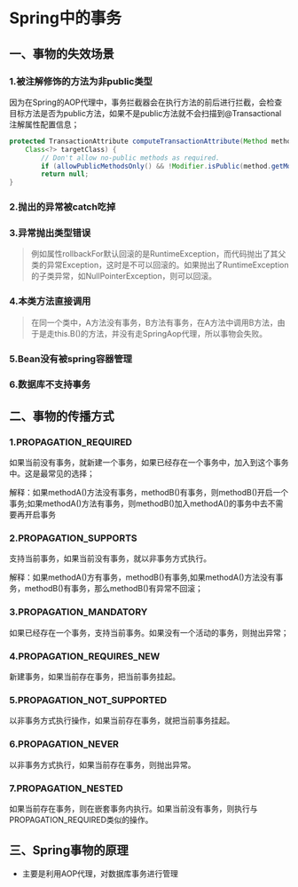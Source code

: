 # Spring中的事务

## 一、事物的失效场景

### 1.被注解修饰的方法为非public类型

因为在Spring的AOP代理中，事务拦截器会在执行方法的前后进行拦截，会检查目标方法是否为public方法，如果不是public方法就不会扫描到@Transactional注解属性配置信息；

```java
protected TransactionAttribute computeTransactionAttribute(Method method,
    Class<?> targetClass) {
        // Don't allow no-public methods as required.
        if (allowPublicMethodsOnly() && !Modifier.isPublic(method.getModifiers())) {
        return null;
}
```

### 2.抛出的异常被catch吃掉

### 3.异常抛出类型错误

> 例如属性rollbackFor默认回滚的是RuntimeException，而代码抛出了其父类的异常Exception，这时是不可以回滚的。如果抛出了RuntimeException的子类异常，如NullPointerException，则可以回滚。

### 4.本类方法直接调用

> 在同一个类中，A方法没有事务，B方法有事务，在A方法中调用B方法，由于是走this.B()的方法，并没有走SpringAop代理，所以事物会失败。

### 5.Bean没有被spring容器管理

### 6.数据库不支持事务

## 二、事物的传播方式

### 1.PROPAGATION_REQUIRED

如果当前没有事务，就新建一个事务，如果已经存在一个事务中，加入到这个事务中。这是最常见的选择；

解释：如果methodA()方法没有事务，methodB()有事务，则methodB()开启一个事务;如果methodA()方法有事务，则methodB()加入methodA()的事务中去不需要再开启事务

### 2.PROPAGATION_SUPPORTS

支持当前事务，如果当前没有事务，就以非事务方式执行。

解释：如果methodA()方有事务，methodB()有事务,如果methodA()方法没有事务，methodB()有事务，那么methodB()有异常不回滚；

### 3.PROPAGATION_MANDATORY  

如果已经存在一个事务，支持当前事务。如果没有一个活动的事务，则抛出异常；

### 4.PROPAGATION_REQUIRES_NEW  

新建事务，如果当前存在事务，把当前事务挂起。    

### 5.PROPAGATION_NOT_SUPPORTED  

以非事务方式执行操作，如果当前存在事务，就把当前事务挂起。    

### 6.PROPAGATION_NEVER  

以非事务方式执行，如果当前存在事务，则抛出异常。    

### 7.PROPAGATION_NESTED 

 如果当前存在事务，则在嵌套事务内执行。如果当前没有事务，则执行与PROPAGATION_REQUIRED类似的操作。

## 三、Spring事物的原理

- 主要是利用AOP代理，对数据库事务进行管理


